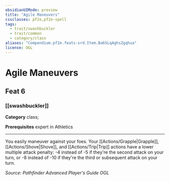 ```yaml
---
obsidianUIMode: preview
title: "Agile Maneuvers"
cssclasses: pf2e,pf2e-spell
tags:
  - trait/swashbuckler
  - trait/common
  - category/class
aliases: "Compendium.pf2e.feats-srd.Item.Ba6SLqAghsZgqhua"
license: OGL
---
```

# Agile Maneuvers
## Feat 6
### [[swashbuckler]]

**Category** class; 



**Prerequisites** expert in Athletics
* * *
You easily maneuver against your foes. Your [[Actions/Grapple|Grapple]], [[Actions/Shove|Shove]], and [[Actions/Trip|Trip]] actions have a lower multiple attack penalty: -4 instead of -5 if they're the second attack on your turn, or -8 instead of -10 if they're the third or subsequent attack on your turn.

*Source: Pathfinder Advanced Player's Guide*
*OGL*
